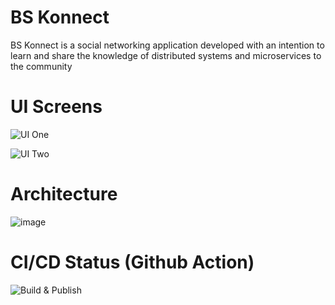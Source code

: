 # BS Konnect

BS Konnect is a social networking application developed with an intention to learn and share the knowledge of distributed systems and microservices to the community

# UI Screens
![UI One](https://user-images.githubusercontent.com/15153745/148642627-faf08a01-0c01-490b-bf1a-ae7ba68c8d51.png)


![UI Two](https://user-images.githubusercontent.com/15153745/148642379-2913f2e9-0455-4e6a-a312-bdb64d64d92b.png)

# Architecture

![image](https://user-images.githubusercontent.com/15153745/122074001-7c99f900-ce16-11eb-9e86-61dc3064087a.png)

# CI/CD Status (Github Action)
![Build & Publish](https://github.com/BaalaSrinivas/SocialNetwork/actions/workflows/main.yml/badge.svg)

